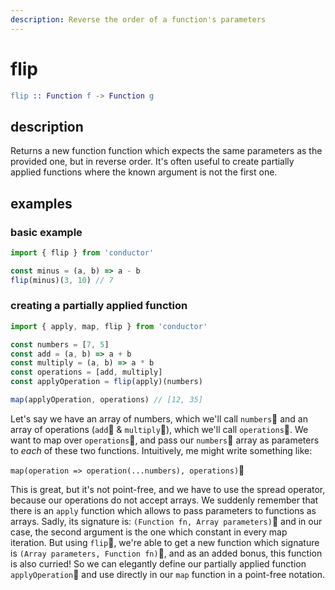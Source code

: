 ```yaml
---
description: Reverse the order of a function's parameters
---
```


# flip

```erlang
flip :: Function f -> Function g
```

## description

Returns a new function function which expects the same parameters as the provided one, but in reverse order. It's often useful to create partially applied functions where the known argument is not the first one.

## examples

### basic example

```javascript
import { flip } from 'conductor'

const minus = (a, b) => a - b
flip(minus)(3, 10) // 7
```

### creating a partially applied function

```javascript
import { apply, map, flip } from 'conductor'

const numbers = [7, 5]
const add = (a, b) => a + b
const multiply = (a, b) => a * b
const operations = [add, multiply]
const applyOperation = flip(apply)(numbers)

map(applyOperation, operations) // [12, 35]
```

Let's say we have an array of numbers, which we'll call `numbers` and an array of operations \(`add` & `multiply`\), which we'll call `operations`. We want to map over `operations`, and pass our `numbers` array as parameters to _each_ of these two functions. Intuitively, me might write something like:

`map(operation => operation(...numbers), operations)`

This is great, but it's not point-free, and we have to use the spread operator, because our operations do not accept arrays. We suddenly remember that there is an `apply` function which allows to pass parameters to functions as arrays. Sadly, its signature is: `(Function fn, Array parameters)` and in our case, the second argument is the one which constant in every map iteration. But using `flip`, we're able to get a new function which signature is `(Array parameters, Function fn)`, and as an added bonus, this function is also curried! So we can elegantly define our partially applied function `applyOperation` and use directly in our `map` function in a point-free notation.

